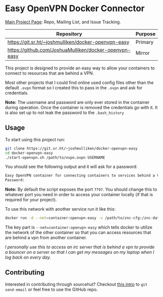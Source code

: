 # Easy OpenVPN Docker Connector

[Main Project Page](https://sr.ht/~joshmulliken/docker-openvpn-easy/): Repo, Mailing List, and Issue Tracking.

| Repository                                            | Purpose |
| ----------------------------------------------------- | ------- |
| https://git.sr.ht/~joshmulliken/docker-openvpn-easy   | Primary |
| https://github.com/JoshuaMulliken/docker-openvpn-easy | Mirror  |

This project is designed to provide an easy way to allow your containers to connect to resources that are behind a VPN.

Most other projects that I could find online used config files other than the default `.ovpn` format so I created this to pass in the `.ovpn` and ask for credentials.

**Note:** The username and password are only ever stored in the container during operation. Once the container is removed the credentials go with it. It is also set up to not leak the password to the `.bash_history`

## Usage

To start using this project run:

```bash
git clone https://git.sr.ht/~joshmulliken/docker-openvpn-easy
cd docker-openvpn-easy
./start-openvpn.sh /path/to/ovpn.ovpn USERNAME
```

You should see the following output and it will ask for a password:

```bash
Easy OpenVPN container for connecting containers to services behind a VPN
Password:
```

**Note:** By default the script exposes the port `7797`. You should change this to whatever port you need in order to access your container locally (if that is required for your project).

To use this network with another service run it like this:

```bash
docker run -d --net=container:openvpn-easy -v /path/to/znc-cfg:/znc-data znc
```

The key part is `--net=container:openvpn-easy` which tells docker to utilize the network of the other container so that you can access resources that are behind a vpn from another container.

_I personally use this to access an irc server that is behind a vpn to provide a bouncer on a server so that I can get my messages on my laptop when I log back on every day._

## Contributing

Interested in contributing through sourcehut? Checkout [this intro](https://git-send-email.io) to `git send-email` or feel free to use the GitHub repo.
